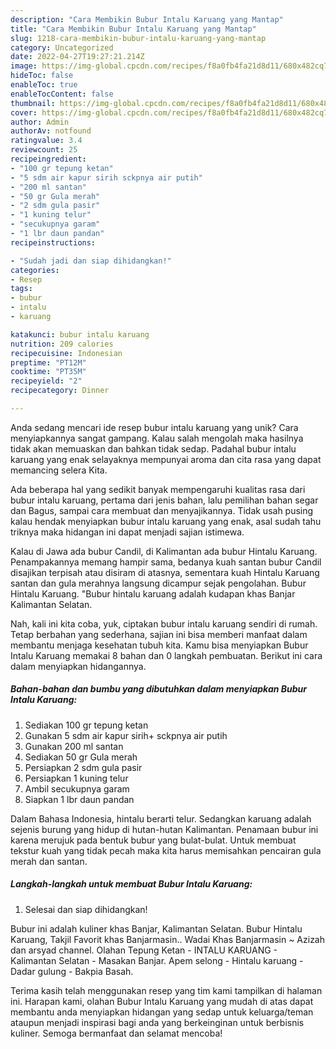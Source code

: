 ```yaml
---
description: "Cara Membikin Bubur Intalu Karuang yang Mantap"
title: "Cara Membikin Bubur Intalu Karuang yang Mantap"
slug: 1218-cara-membikin-bubur-intalu-karuang-yang-mantap
category: Uncategorized
date: 2022-04-27T19:27:21.214Z
image: https://img-global.cpcdn.com/recipes/f8a0fb4fa21d8d11/680x482cq70/bubur-intalu-karuang-foto-resep-utama.jpg
hideToc: false
enableToc: true
enableTocContent: false
thumbnail: https://img-global.cpcdn.com/recipes/f8a0fb4fa21d8d11/680x482cq70/bubur-intalu-karuang-foto-resep-utama.jpg
cover: https://img-global.cpcdn.com/recipes/f8a0fb4fa21d8d11/680x482cq70/bubur-intalu-karuang-foto-resep-utama.jpg
author: Admin
authorAv: notfound
ratingvalue: 3.4
reviewcount: 25
recipeingredient:
- "100 gr tepung ketan"
- "5 sdm air kapur sirih sckpnya air putih"
- "200 ml santan"
- "50 gr Gula merah"
- "2 sdm gula pasir"
- "1 kuning telur"
- "secukupnya garam"
- "1 lbr daun pandan"
recipeinstructions:

- "Sudah jadi dan siap dihidangkan!"
categories:
- Resep
tags:
- bubur
- intalu
- karuang

katakunci: bubur intalu karuang 
nutrition: 209 calories
recipecuisine: Indonesian
preptime: "PT12M"
cooktime: "PT35M"
recipeyield: "2"
recipecategory: Dinner

---
```





Anda sedang mencari ide resep bubur intalu karuang yang unik? Cara menyiapkannya sangat gampang. Kalau salah mengolah maka hasilnya tidak akan memuaskan dan bahkan tidak sedap. Padahal bubur intalu karuang yang enak selayaknya mempunyai aroma dan cita rasa yang dapat memancing selera Kita.





Ada beberapa hal yang sedikit banyak mempengaruhi kualitas rasa dari bubur intalu karuang, pertama dari jenis bahan, lalu pemilihan bahan segar dan Bagus, sampai cara membuat dan menyajikannya. Tidak usah pusing kalau hendak menyiapkan bubur intalu karuang yang enak,      asal sudah tahu triknya maka hidangan ini dapat menjadi sajian istimewa.














Kalau di Jawa ada bubur Candil, di Kalimantan ada bubur Hintalu Karuang. Penampakannya memang hampir sama, bedanya kuah santan bubur Candil disajikan terpisah atau disiram di atasnya, sementara kuah Hintalu Karuang santan dan gula merahnya langsung dicampur sejak pengolahan. Bubur Hintalu Karuang. &#34;Bubur hintalu karuang adalah kudapan khas Banjar Kalimantan Selatan.






Nah, kali ini kita coba, yuk, ciptakan bubur intalu karuang sendiri di rumah. Tetap berbahan yang sederhana, sajian ini bisa memberi manfaat dalam membantu menjaga kesehatan tubuh kita. Kamu bisa menyiapkan Bubur Intalu Karuang memakai 8 bahan dan 0 langkah pembuatan. Berikut ini cara dalam menyiapkan hidangannya.

<!--inarticleads1-->

##### Bahan-bahan dan bumbu yang dibutuhkan dalam menyiapkan Bubur Intalu Karuang:

1. Sediakan 100 gr tepung ketan
1. Gunakan 5 sdm air kapur sirih+ sckpnya air putih
1. Gunakan 200 ml santan
1. Sediakan 50 gr Gula merah
1. Persiapkan 2 sdm gula pasir
1. Persiapkan 1 kuning telur
1. Ambil secukupnya garam
1. Siapkan 1 lbr daun pandan


Dalam Bahasa Indonesia, hintalu berarti telur. Sedangkan karuang adalah sejenis burung yang hidup di hutan-hutan Kalimantan. Penamaan bubur ini karena merujuk pada bentuk bubur yang bulat-bulat. Untuk membuat tekstur kuah yang tidak pecah maka kita harus memisahkan pencairan gula merah dan santan. 

<!--inarticleads2-->

##### Langkah-langkah untuk membuat Bubur Intalu Karuang:


1. Selesai dan siap dihidangkan!

Bubur ini adalah kuliner khas Banjar, Kalimantan Selatan. Bubur Hintalu Karuang, Takjil Favorit khas Banjarmasin.. Wadai Khas Banjarmasin ~ Azizah dan arsyad channel. Olahan Tepung Ketan - INTALU KARUANG - Kalimantan Selatan - Masakan Banjar. Apem selong - Hintalu karuang - Dadar gulung - Bakpia Basah. 

Terima kasih telah menggunakan resep yang tim kami tampilkan di halaman ini. Harapan kami, olahan Bubur Intalu Karuang yang mudah di atas dapat membantu anda menyiapkan hidangan yang sedap untuk keluarga/teman ataupun menjadi inspirasi bagi anda yang berkeinginan untuk berbisnis kuliner. Semoga bermanfaat dan selamat mencoba!
